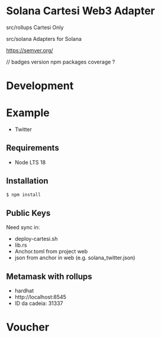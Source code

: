 # Solana Cartesi Web3 Adapter

src/rollups Cartesi Only

src/solana Adapters for Solana

https://semver.org/

// badges
version
npm packages
coverage ?

# Development


# Example
- Twitter

## Requirements
- Node LTS 18

## Installation
```bash
$ npm install
```

## Public Keys
Need sync in:
- deploy-cartesi.sh
- lib.rs
- Anchor.toml from project web
- json from anchor in web (e.g. solana_twitter.json)

## Metamask with rollups
- hardhat
- http://localhost:8545
- ID da cadeia: 31337

# Voucher